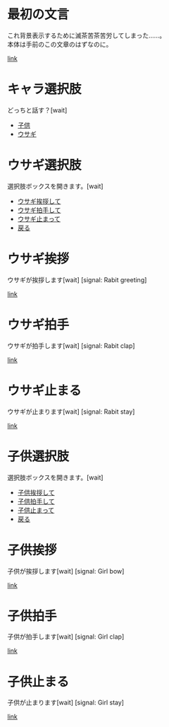 最初の文言
==========
これ背景表示するために滅茶苦茶苦労してしまった……。  
本体は手前のこの文章のはずなのに。

[link](explain02.md#キャラ選択肢)

キャラ選択肢
===========
どっちと話す？[wait]
* [子供](explain02.md#子供選択肢)
* [ウサギ](explain02.md#ウサギ選択肢)

ウサギ選択肢
===========
選択肢ボックスを開きます。[wait]
* [ウサギ挨拶して](explain02.md#ウサギ挨拶)
* [ウサギ拍手して](explain02.md#ウサギ拍手)
* [ウサギ止まって](explain02.md#ウサギ止まる)
* [戻る](explain02.md#キャラ選択肢)

ウサギ挨拶
===========
ウサギが挨拶します[wait]
[signal: Rabit greeting]

[link](explain02.md#ウサギ選択肢)

ウサギ拍手
===========
ウサギが拍手します[wait]
[signal: Rabit clap]

[link](explain02.md#ウサギ選択肢)

ウサギ止まる
===========
ウサギが止まります[wait]
[signal: Rabit stay]

[link](explain02.md#ウサギ選択肢)

子供選択肢
===========
選択肢ボックスを開きます。[wait]
* [子供挨拶して](explain02.md#子供挨拶)
* [子供拍手して](explain02.md#子供拍手)
* [子供止まって](explain02.md#子供止まる)
* [戻る](explain02.md#キャラ選択肢)

子供挨拶
===========
子供が挨拶します[wait]
[signal: Girl bow]

[link](explain02.md#子供選択肢)

子供拍手
===========
子供が拍手します[wait]
[signal: Girl clap]

[link](explain02.md#子供選択肢)

子供止まる
===========
子供が止まります[wait]
[signal: Girl stay]

[link](explain02.md#子供選択肢)
